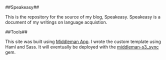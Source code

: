 ##Speakeasy##

This is the repository for the source of my blog, Speakeasy. Speakeasy is a document of my writings on language acquistion.

##Tools##

This site was built using [Middleman App](http://middlemanapp.com). I wrote the custom template using Haml and Sass. It will eventually be deployed with the [middleman-s3_sync](https://github.com/fredjean/middleman-s3_sync) gem.
